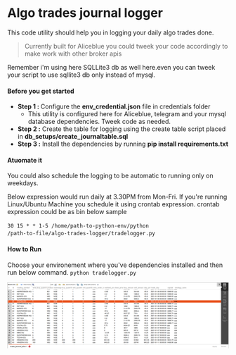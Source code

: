 # Algo trades journal logger
This code utility should help you in logging your daily algo trades done.

> Currently built for Aliceblue you could tweek your code accordingly to make work with other broker apis

Remember i'm using here SQLLite3 db as well here.even you can tweek your script to use sqllite3 db only instead of mysql.

#### Before you get started

- <strong>Step 1 : </strong> Configure the **env_credential.json** file in credentials folder
  - This utility is configured here for Aliceblue, telegram and  your mysql database dependencies. Tweek code as needed.
- <strong>Step 2 :</strong> Create the table for logging using the create table script placed in **db_setups/create_journaltable.sql**
- <strong> Step 3 :</strong> Install the dependencies by running **pip install requirements.txt**


#### Atuomate it
You could also schedule the logging to be automatic to running only on weekdays.

Below expression would run daily at 3.30PM from Mon-Fri.
If you're running Linux/Ubuntu Machine you schedule it using crontab expression. crontab expression could be as bin below sample


<code>30 15 * * 1-5 /home/path-to-python-env/python  /path-to-file/algo-trades-logger/tradelogger.py</code>

#### How to Run
Choose your environement where you've dependencies installed and then run below command.
<code>python tradelogger.py</code>




![image info](./sample_logger.png)